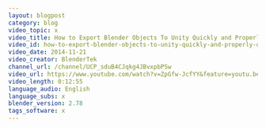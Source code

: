 ```yaml
---
layout: blogpost
category: blog
video_topic: x
video_title: How to Export Blender Objects To Unity Quickly and Properly - QuickTip -v 2.73 beta & 4.6
video_id: how-to-export-blender-objects-to-unity-quickly-and-properly-quicktip--v-273-beta--46
video_date: 2014-11-21
video_creator: BlenderTek
channel_url: /channel/UCP_sduB4CJqkg4JBvxpbPSw
video_url: https://www.youtube.com/watch?v=ZpGfw-JcfYY&feature=youtu.be
video_length: 0:12:55
language_audio: English
language_subs: x
blender_version: 2.78
tags_software: x
---
```


